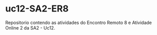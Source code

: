 # uc12-SA2-ER8
Repositorio contendo as atividades do Encontro Remoto 8 e  Atividade Online 2 da SA2 - Uc12.

